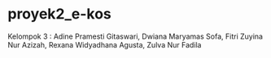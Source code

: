 # proyek2_e-kos
Kelompok 3 : Adine Pramesti Gitaswari, Dwiana Maryamas Sofa, Fitri Zuyina Nur Azizah, Rexana Widyadhana Agusta, Zulva Nur Fadila
